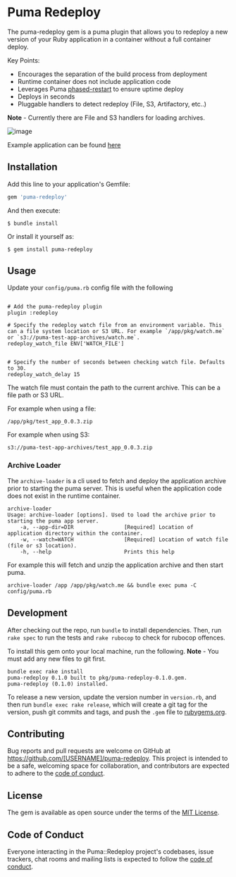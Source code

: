 # Puma Redeploy

The puma-redeploy gem is a puma plugin that allows you to redeploy a new version of your Ruby application in a container without a full container deploy. 

Key Points:
* Encourages the separation of the build process from deployment
* Runtime container does not include application code
* Leverages Puma [phased-restart](https://github.com/puma/puma/blob/master/docs/restart.md#phased-restart) to ensure uptime deploy
* Deploys in seconds
* Pluggable handlers to detect redeploy (File, S3, Artifactory, etc..)

**Note** - Currently there are File and S3 handlers for loading archives.

![image](https://user-images.githubusercontent.com/121275/219976698-80575b17-17b7-4861-8c10-675f3f615e25.png)


Example application can be found [here](https://github.com/tbeauvais/puma-redeploy-test-app)


## Installation

Add this line to your application's Gemfile:

```ruby
gem 'puma-redeploy'
```

And then execute:

    $ bundle install

Or install it yourself as:

    $ gem install puma-redeploy

## Usage

Update your `config/puma.rb` config file with the following
```

# Add the puma-redeploy plugin
plugin :redeploy

# Specify the redeploy watch file from an environment variable. This can a file system location or S3 URL. For example `/app/pkg/watch.me` or `s3://puma-test-app-archives/watch.me`.
redeploy_watch_file ENV['WATCH_FILE']


# Specify the number of seconds between checking watch file. Defaults to 30.
redeploy_watch_delay 15

```

The watch file must contain the path to the current archive. This can be a file path or S3 URL.

For example when using a file:
```
/app/pkg/test_app_0.0.3.zip
```

For example when using S3:
```
s3://puma-test-app-archives/test_app_0.0.3.zip
```

### Archive Loader
The `archive-loader` is a cli used to fetch and deploy the application archive prior to starting the puma server. This is useful when the application code does not exist in the runtime container.

```shell
archive-loader
Usage: archive-loader [options]. Used to load the archive prior to starting the puma app server.
    -a, --app-dir=DIR                [Required] Location of application directory within the container.
    -w, --watch=WATCH                [Required] Location of watch file (file or s3 location).
    -h, --help                       Prints this help
```

For example this will fetch and unzip the application archive and then start puma.
```shell
archive-loader /app /app/pkg/watch.me && bundle exec puma -C config/puma.rb
```

## Development

After checking out the repo, run `bundle` to install dependencies. Then, run `rake spec` to run the tests and `rake rubocop` to check for rubocop offences. 

To install this gem onto your local machine, run the following. **Note** - You must add any new files to git first.

```text
bundle exec rake install
puma-redeploy 0.1.0 built to pkg/puma-redeploy-0.1.0.gem.
puma-redeploy (0.1.0) installed.
```

To release a new version, update the version number in `version.rb`, and then run `bundle exec rake release`, which will create a git tag for the version, push git commits and tags, and push the `.gem` file to [rubygems.org](https://rubygems.org).

## Contributing

Bug reports and pull requests are welcome on GitHub at https://github.com/[USERNAME]/puma-redeploy. This project is intended to be a safe, welcoming space for collaboration, and contributors are expected to adhere to the [code of conduct](https://github.com/[USERNAME]/puma-redeploy/blob/master/CODE_OF_CONDUCT.md).


## License

The gem is available as open source under the terms of the [MIT License](https://opensource.org/licenses/MIT).

## Code of Conduct

Everyone interacting in the Puma::Redeploy project's codebases, issue trackers, chat rooms and mailing lists is expected to follow the [code of conduct](https://github.com/[USERNAME]/puma-redeploy/blob/master/CODE_OF_CONDUCT.md).
